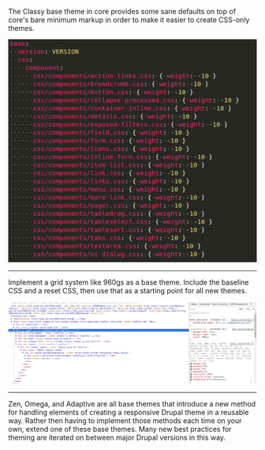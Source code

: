 The Classy base theme in core provides some sane defaults on top of core's bare minimum markup in order to make it easier to create CSS-only themes.

![](/assets/classy_css.png)

---

Implement a grid system like 960gs as a base theme. Include the baseline CSS and a reset CSS, then use that as a starting point for all new themes.

![](/assets/grid-960-reset.png)

---





Zen, Omega, and Adaptive are all base themes that introduce a new method for handling elements of creating a responsive Drupal theme in a reusable way. Rather then having to implement those methods each time on your own, extend one of these base themes. Many new best practices for theming are iterated on between major Drupal versions in this way.

